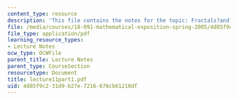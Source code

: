 ```yaml
---
content_type: resource
description: 'This file contains the notes for the topic: Fractals?and?Dimension.'
file: /media/courses/18-091-mathematical-exposition-spring-2005/4d85f9c231d9b27e7216676cb61210df_lecture11part1.pdf
file_type: application/pdf
learning_resource_types:
- Lecture Notes
ocw_type: OCWFile
parent_title: Lecture Notes
parent_type: CourseSection
resourcetype: Document
title: lecture11part1.pdf
uid: 4d85f9c2-31d9-b27e-7216-676cb61210df
---
```

